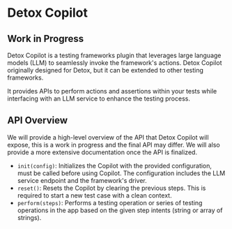 # Detox Copilot

## Work in Progress

Detox Copilot is a testing frameworks plugin that leverages large language models (LLM) to seamlessly invoke the framework's actions.
Detox Copilot originally designed for Detox, but it can be extended to other testing frameworks.

It provides APIs to perform actions and assertions within your tests while interfacing with an LLM service to enhance the testing process.

## API Overview

We will provide a high-level overview of the API that Detox Copilot will expose, this is a work in progress and the final API may differ. 
We will also provide a more extensive documentation once the API is finalized.

- `init(config)`: Initializes the Copilot with the provided configuration, must be called before using Copilot. The configuration includes the LLM service endpoint and the framework's driver.
- `reset()`: Resets the Copilot by clearing the previous steps. This is required to start a new test case with a clean context.
- `perform(steps)`: Performs a testing operation or series of testing operations in the app based on the given step intents (string or array of strings).
